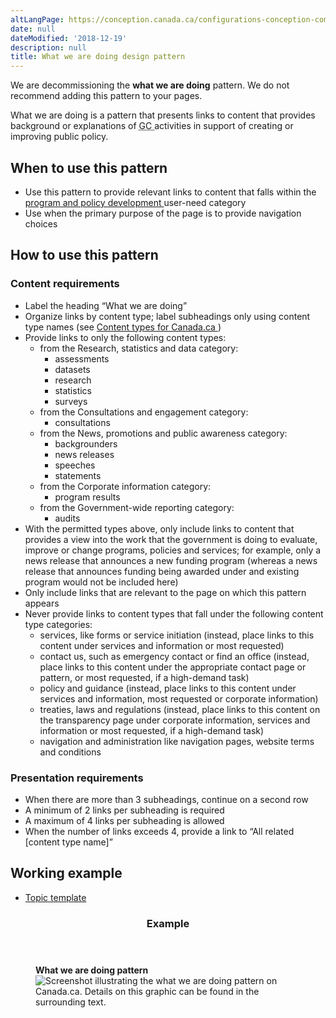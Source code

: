 ```yaml
---
altLangPage: https://conception.canada.ca/configurations-conception-communes/ce-que-nous-faisons.html
date: null
dateModified: '2018-12-19'
description: null
title: What we are doing design pattern
---
```


<section class="alert alert-info">
  <p>We are decommissioning the <b>what we are doing</b> pattern. We do not recommend adding this pattern to your pages.</p>
</section>


<div>

 <section>
  <p>
   What we are doing is a pattern that presents links to content that provides background or explanations of
   <abbr title="Government of Canada">
    GC
   </abbr>
   activities in support of creating or improving public policy.
  </p>
  <section>
   <h2>
    When to use this pattern
   </h2>
   <ul>
    <li>
     Use this pattern to provide relevant links to content that falls within the
     <a href="{{ site.url }}/specifications/information-findability/organizing-content.html#program">
      program and policy development
     </a>
     user-need category
    </li>
    <li>
     Use when the primary purpose of the page is to provide navigation choices
    </li>
   </ul>
  </section>
  <section>
   <h2>
    How to use this pattern
   </h2>
   <section>
    <h3>
     Content requirements
    </h3>
    <ul>
     <li>
      Label the heading “What we are doing”
     </li>
     <li>
      Organize links by content type; label subheadings only using content type names (see
      <a href="https://www.canada.ca/en/government/about/design-system/topic-tree-content-types.html#types">
       Content types for Canada.ca
      </a>
      )
     </li>
     <li>
      Provide links to only the following content types:
      <ul>
       <li>
        from the Research, statistics and data category:
        <ul>
         <li>
          assessments
         </li>
         <li>
          datasets
         </li>
         <li>
          research
         </li>
         <li>
          statistics
         </li>
         <li>
          surveys
         </li>
        </ul>
       </li>
       <li>
        from the Consultations and engagement category:
        <ul>
         <li>
          consultations
         </li>
        </ul>
       </li>
       <li>
        from the News, promotions and public awareness category:
        <ul>
         <li>
          backgrounders
         </li>
         <li>
          news releases
         </li>
         <li>
          speeches
         </li>
         <li>
          statements
         </li>
        </ul>
       </li>
       <li>
        from the Corporate information category:
        <ul>
         <li>
          program results
         </li>
        </ul>
       </li>
       <li>
        from the Government-wide reporting category:
        <ul>
         <li>
          audits
         </li>
        </ul>
       </li>
      </ul>
     </li>
     <li>
      With the permitted types above, only include links to content that provides a view into the work that the government is doing to evaluate, improve or change programs, policies and services; for example, only a news release that announces a new funding program (whereas a news release that announces funding being awarded under and existing program would not be included here)
     </li>
     <li>
      Only include links that are relevant to the page on which this pattern appears
     </li>
     <li>
      Never provide links to content types that fall under the following content type categories:
      <ul>
       <li>
        services, like forms or service initiation (instead, place links to this content under services and information or most requested)
       </li>
       <li>
        contact us, such as emergency contact or find an office (instead, place links to this content under the appropriate contact page or pattern, or most requested, if a high-demand task)
       </li>
       <li>
        policy and guidance (instead, place links to this content under services and information, most requested or corporate information)
       </li>
       <li>
        treaties, laws and regulations (instead, place links to this content on the transparency page under corporate information, services and information or most requested, if a high-demand task)
       </li>
       <li>
        navigation and administration like navigation pages, website terms and conditions
       </li>
      </ul>
     </li>
    </ul>
   </section>
   <section>
    <h3>
     Presentation requirements
    </h3>
    <ul>
     <li>
      When there are more than 3 subheadings, continue on a second row
     </li>
     <li>
      A minimum of 2 links per subheading is required
     </li>
     <li>
      A maximum of 4 links per subheading is allowed
     </li>
     <li>
      When the number of links exceeds 4, provide a link to “All related [content type name]”
     </li>
    </ul>
   </section>
  </section>
  <section>
   <h2>
    Working example
   </h2>
   <ul>
    <li>
     <a href="https://wet-boew.github.io/GCWeb/templates/topic/topic-en.html">
      Topic template
     </a>
    </li>
   </ul>
  </section>
  <section class="panel panel-primary">
   <header class="panel-heading">
    <h3 class="panel-title">
     Example
    </h3>
   </header>
   <div class="panel-body">
    <figure class="mrgn-bttm-sm">
     <figcaption class="text-center">
      <b>
       What we are doing pattern
      </b>
     </figcaption>
     <img alt="Screenshot illustrating the what we are doing pattern on Canada.ca. Details on this graphic can be found in the surrounding text." class="img-responsive center-block" src="https://www.canada.ca/content/dam/tbs-sct/images/government-communications/canada-content-style-guide/what-we-are-doing-pattern-eng.jpg"/>
    </figure>
   </div>
  </section>
 </section>
</div>




